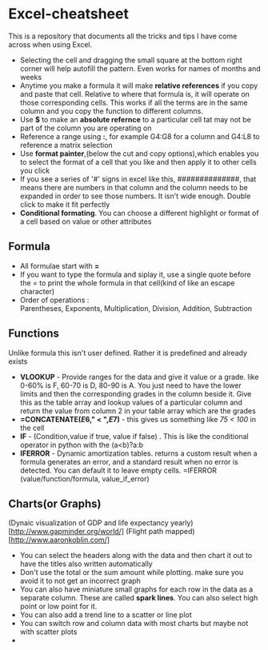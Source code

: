 # Excel-cheatsheet
This is a repository that documents all the tricks and tips I have come across when using Excel.

* Selecting the cell and dragging the small square at the bottom right corner will help autofill the pattern. Even works for names of months and weeks
* Anytime you make a formula it will make **relative references** if you copy and paste that cell. Relative to where that formula is, it will operate on those corresponding cells. This works if all the terms are in the same column and you copy the function to different columns.
* Use **$** to make an **absolute refernce** to a particular cell tat may not be part of the column you are operating on
* Reference a range using **:**, for example G4:G8 for a column and G4:L8 to reference a matrix selection
* Use **format painter**,(below the cut and copy options),which enables you to select the format of a cell that you like and then apply it to other cells you click
* If you see a series of '#' signs in excel like this, ##############, that means there are numbers in that column and the column needs to be expanded in order to see those numbers. It isn't wide enough. Double click to make it fit perfectly
* **Conditional formating**. You can choose a different highlight or format of a cell based on value or other attributes


## Formula

* All formulae start with **=**
* If you want to type the formula and siplay it, use a single quote before the = to print the whole formula in that cell(kind of like an escape character)
* Order of operations : Parentheses, Exponents, Multiplication, Division, Addition, Subtraction


## Functions

Unlike formula this isn't user defined. Rather it is predefined and already exists

* **VLOOKUP** - Provide ranges for the data and give it value or a grade. like 0-60% is F, 60-70 is D, 80-90 is A. You just need to have the lower limits and then the corresponding grades in the column beside it. Give this as the table array and lookup values of a particular column and return the value from column 2 in your table array which are the grades
* **=CONCATENATE($E$6," < ",$E$7)** - this gives us something like *75 < 100* in the cell
* **IF** - (Condition,value if true, value if false) . This is like the conditional operator in python with the (a<b)?a:b
* **IFERROR** - Dynamic amortization tables. returns a custom result when a formula generates an error, and a standard result when no error is detected. You can default it to leave empty cells. =IFERROR (value/function/formula, value_if_error)


## Charts(or Graphs)

(Dynaic visualization of GDP and life expectancy yearly)[http://www.gapminder.org/world/]
(Flight path mapped)[http://www.aaronkoblin.com/]

* You can select the headers along with the data and then chart it out to have the titles also written automatically
* Don't use the total or the sum amount while plotting. make sure you avoid it to not get an incorrect graph
* You can also have miniature small graphs for each row in the data as a separate column. These are called **spark lines**. You can also select high point or low point for it.
* You can also add a trend line to a scatter or line plot
* You can switch row and column data with most charts but maybe not with scatter plots
* 

